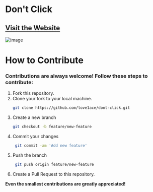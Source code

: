# Don't Click 
## [Visit the Website](https://love1ace.github.io/dont-click/src/index.html)
![image](https://encrypted-tbn0.gstatic.com/images?q=tbn:ANd9GcT9RuTmGEEca7ZWBYCZ9Y2oNeFCcnuyyB-Y-g&s)


# How to Contribute

### Contributions are always welcome! Follow these steps to contribute:

1. Fork this repository.
2. Clone your fork to your local machine.
   ```bash
   git clone https://github.com/love1ace/dont-click.git
   ```
3. Create a new branch
   ```bash
   git checkout -b feature/new-feature
   ```
4. Commit your changes
   ```bash
    git commit -am 'Add new feature'
    ```
5. Push the branch
   ```bash
    git push origin feature/new-feature
    ```
6. 	Create a Pull Request to this repository.

   

**Even the smallest contributions are greatly appreciated!**

